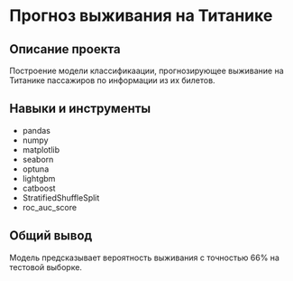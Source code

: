 # Прогноз выживания на Титанике

## Описание проекта
Построение модели классификаации, прогнозирующее выживание на Титанике пассажиров по информации из их билетов. 

## Навыки и инструменты
* pandas
* numpy
* matplotlib
* seaborn
* optuna
* lightgbm
* catboost
* StratifiedShuffleSplit
* roc_auc_score

## Общий вывод
Модель предсказывает вероятность выживания с точностью 66% на тестовой выборке.